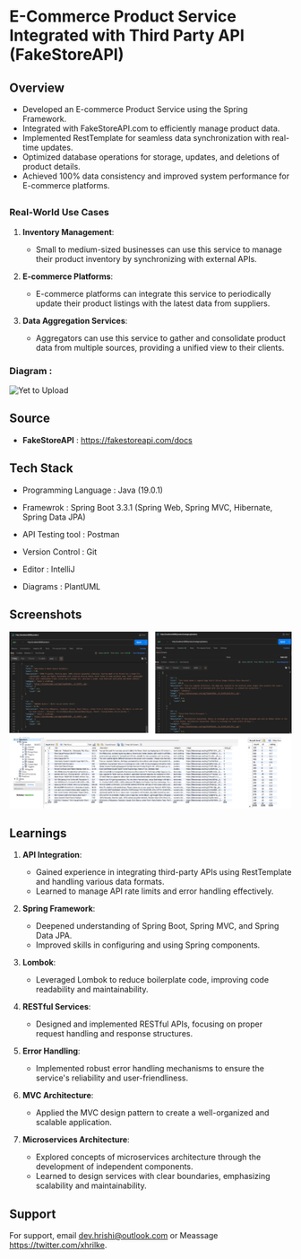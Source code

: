 # E-Commerce Product Service Integrated with Third Party API (FakeStoreAPI)
## Overview
- Developed an E-commerce Product Service using the Spring Framework.
- Integrated with FakeStoreAPI.com to efficiently manage product data.
- Implemented RestTemplate for seamless data synchronization with real-time updates.
- Optimized database operations for storage, updates, and deletions of product details.
- Achieved 100% data consistency and improved system performance for E-commerce platforms.

## 

### Real-World Use Cases
1. **Inventory Management**:
   - Small to medium-sized businesses can use this service to manage their product inventory by synchronizing with external APIs.
   
2. **E-commerce Platforms**:
   - E-commerce platforms can integrate this service to periodically update their product listings with the latest data from suppliers.

3. **Data Aggregation Services**:
   - Aggregators can use this service to gather and consolidate product data from multiple sources, providing a unified view to their clients.

### Diagram :

![Yet to Upload]()

## Source 
- **FakeStoreAPI** : https://fakestoreapi.com/docs

## Tech Stack

- Programming Language : Java (19.0.1)

- Framewrok : Spring Boot 3.3.1 (Spring Web, Spring MVC, Hibernate, Spring Data JPA)

- API Testing tool : Postman
  
- Version Control : Git

- Editor : IntelliJ

- Diagrams : PlantUML

## Screenshots

![Yet to Upload](https://github.com/hrilke/E-Com-Product-Service-Third-Party-API/blob/master/FakeStoreAPI%20SS.png)


## Learnings
1. **API Integration**:
   - Gained experience in integrating third-party APIs using RestTemplate and handling various data formats.
   - Learned to manage API rate limits and error handling effectively.

2. **Spring Framework**:
   - Deepened understanding of Spring Boot, Spring MVC, and Spring Data JPA.
   - Improved skills in configuring and using Spring components.

3. **Lombok**:
   - Leveraged Lombok to reduce boilerplate code, improving code readability and maintainability.

4. **RESTful Services**:
   - Designed and implemented RESTful APIs, focusing on proper request handling and response structures.

5. **Error Handling**:
   - Implemented robust error handling mechanisms to ensure the service's reliability and user-friendliness.

6. **MVC Architecture**:
   - Applied the MVC design pattern to create a well-organized and scalable application.
7. **Microservices Architecture**:

   - Explored concepts of microservices architecture through the development of independent components.
   - Learned to design services with clear boundaries, emphasizing scalability and maintainability.

## Support

For support, email dev.hrishi@outlook.com or Meassage https://twitter.com/xhrilke.
